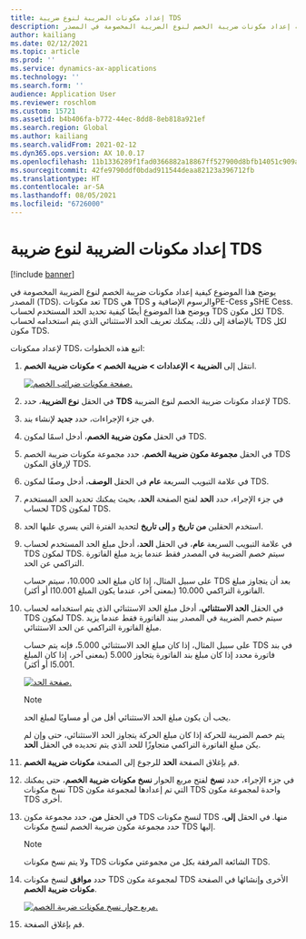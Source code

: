 ```yaml
---
title: إعداد مكونات الضريبة لنوع ضريبة TDS
description: يوضح هذا الموضوع كيفية إعداد مكونات ضريبة الخصم لنوع الضريبة المخصومة في المصدر (TDS). ويوضح أيضًا كيفية تحديد الحد المستخدم لحساب TDS لكل مكون TDS.
author: kailiang
ms.date: 02/12/2021
ms.topic: article
ms.prod: ''
ms.service: dynamics-ax-applications
ms.technology: ''
ms.search.form: ''
audience: Application User
ms.reviewer: roschlom
ms.custom: 15721
ms.assetid: b4b406fa-b772-44ec-8dd8-8eb818a921ef
ms.search.region: Global
ms.author: kailiang
ms.search.validFrom: 2021-02-12
ms.dyn365.ops.version: AX 10.0.17
ms.openlocfilehash: 11b1336289f1fad0366882a18867ff527900d8bfb14051c909a0b0ff72779073
ms.sourcegitcommit: 42fe9790ddf0bdad911544deaa82123a396712fb
ms.translationtype: HT
ms.contentlocale: ar-SA
ms.lasthandoff: 08/05/2021
ms.locfileid: "6726000"
---
```

# <a name="set-up-tax-components-for-the-tds-tax-type"></a>إعداد مكونات الضريبة لنوع ضريبة TDS

[!include [banner](../includes/banner.md)]

يوضح هذا الموضوع كيفية إعداد مكونات ضريبة الخصم لنوع الضريبة المخصومة في المصدر (TDS). تعد مكونات TDS هي TDS والرسوم الإضافية وPE-Cess وSHE Cess. ويوضح هذا الموضوع أيضًا كيفية تحديد الحد المستخدم لحساب TDS لكل مكون TDS. بالإضافة إلى ذلك، يمكنك تعريف الحد الاستثنائي الذي يتم استخدامه لحساب TDS لكل مكون TDS.

لإعداد ممكونات TDS‬، اتبع هذه الخطوات:

1. انتقل إلى **الضريبة \> الإعدادات \> ضريبة الخصم \> مكونات ضريبة الخصم**.

    [![صفحة مكونات ضرائب الخصم.](./media/apac-ind-TDS-9.png)](./media/apac-ind-TDS-9.png)

2. في الحقل **نوع الضريبة**، حدد **TDS** لإعداد مكونات ضريبة الخصم لنوع الضريبة TDS.
3. في جزء الإجراءات، حدد **جديد** لإنشاء بند.
4. في الحقل **مكون ضريبة الخصم**، أدخل اسمًا لمكون TDS.
5. في الحقل **مجموعة مكون ضريبة الخصم**، حدد مجموعة مكونات ضريبة الخصم TDS لإرفاق المكون TDS.
6. في علامة التبويب السريعة **عام** في الحقل **الوصف**، أدخل وصفًا لمكون TDS.
7. في جزء الإجراء، حدد **الحد** لفتح الصفحة **الحد**، بحيث يمكنك تحديد الحد المستخدم لحساب TDS لمكون TDS.
8. استخدم الحقلين **من تاريخ** و **إلى تاريخ** لتحديد الفترة التي يسري عليها الحد.
9. في علامة التبويب السريعة **عام**، في الحقل **الحد**، أدخل مبلغ الحد المستخدم لحساب TDS لمكون TDS. سيتم خصم الضريبة في المصدر فقط عندما يزيد مبلغ الفاتورة التراكمي عن الحد.

    على سبيل المثال، إذا كان مبلغ الحد 10.000، سيتم حساب TDS بعد أن يتجاوز مبلغ الفاتورة التراكمي 10.000 (بمعنى آخر، عندما يكون المبلغ 10.001ا أو أكثر).

10. في الحقل **الحد الاستثنائي**، أدخل مبلغ الحد الاستثنائي الذي يتم استخدامه لحساب TDS لمكون TDS. سيتم خصم الضريبة في المصدر ببند الفاتورة فقط عندما يزيد مبلغ الفاتورة التراكمي عن الحد الاستثنائي.

    على سبيل المثال، إذا كان مبلغ الحد الاستثنائي 5.000، فإنه يتم حساب TDS في بند فاتورة محدد إذا كان مبلغ بند الفاتورة يتجاوز 5.000 (بمعنى آخر، إذا كان المبلغ 5.001ا أو أكثر).

    [![صفحة الحد.](./media/apac-ind-TDS-10.png)](./media/apac-ind-TDS-10.png)

    > [!NOTE]
    > يجب أن يكون مبلغ الحد الاستثنائي أقل من أو مساويًا لمبلغ الحد.
    >
    > يتم خصم الضريبة للحركة إذا كان مبلغ الحركة يتجاوز الحد الاستثنائي، حتى وإن لم يكن مبلغ الفاتورة التراكمي متجاوزًا للحد الذي يتم تحديده في الحقل **الحد**.

11. قم بإغلاق الصفحة **الحد** للرجوع إلى الصفحة **مكونات ضريبة الخصم**.
12. في جزء الإجراء، حدد **نسخ** لفتح مربع الحوار **نسخ مكونات ضريبة الخصم**، حتى يمكنك نسخ مكونات TDS التي تم إعدادها لمجموعة مكون TDS واحدة لمجموعة مكون TDS أخرى.
13. في الحقل **من**، حدد مجموعة مكون TDS لنسخ مكونات TDS منها. في الحقل **إلى**، حدد مجموعة مكون ضريبة الخصم لنسخ مكونات TDS إليها.

    > [!NOTE]
    > ولا يتم نسخ مكونات TDS الشائعة المرفقة بكل من مجموعتي مكونات TDS.

14. حدد **موافق** لنسخ مكونات TDS لمجموعة مكون TDS الأخرى وإنشائها في الصفحة **مكونات ضريبة الخصم**.

    [![مربع حوار نسخ مكونات ضريبة الخصم.](./media/apac-ind-TDS-11.png)](./media/apac-ind-TDS-11.png)

15. قم بإغلاق الصفحة.
